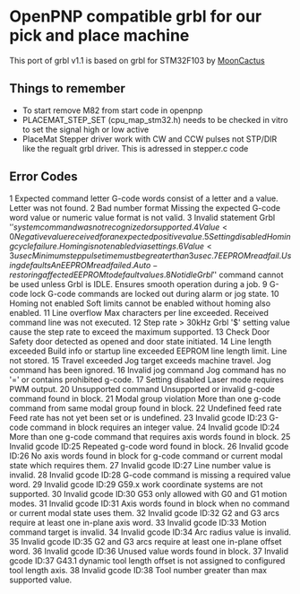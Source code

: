 OpenPNP compatible grbl for our pick and place machine
======================================================
This port of grbl v1.1 is based on grbl for STM32F103 by [MoonCactus](https://github.com/MoonCactus/grbl-STM32F103)


Things to remember
------------------
* To start remove M82 from start code in openpnp
* PLACEMAT_STEP_SET (cpu_map_stm32.h) needs to be checked in vitro to set the signal high  or low active
* PlaceMat Stepper driver work with CW and CCW pulses not STP/DIR like the regualt grbl driver. This is adressed in stepper.c code

Error Codes
-----------
1 Expected command letter G-code words consist of a letter and a value. Letter was not found.
2 Bad number format Missing the expected G-code word value or numeric value format is not valid.
3 Invalid statement Grbl '$' system command was not recognized or supported.
4 Value < 0 Negative value received for an expected positive value.
5 Setting disabled Homing cycle failure. Homing is not enabled via settings.
6 Value < 3 usec Minimum step pulse time must be greater than 3usec.
7 EEPROM read fail. Using defaults An EEPROM read failed. Auto-restoring affected EEPROM to default values.
8 Not idle Grbl '$' command cannot be used unless Grbl is IDLE. Ensures smooth operation during a job.
9 G-code lock G-code commands are locked out during alarm or jog state.
10 Homing not enabled Soft limits cannot be enabled without homing also enabled.
11 Line overflow Max characters per line exceeded. Received command line was not executed.
12 Step rate > 30kHz Grbl '$' setting value cause the step rate to exceed the maximum supported.
13 Check Door Safety door detected as opened and door state initiated.
14 Line length exceeded Build info or startup line exceeded EEPROM line length limit. Line not stored.
15 Travel exceeded Jog target exceeds machine travel. Jog command has been ignored.
16 Invalid jog command Jog command has no '=' or contains prohibited g-code.
17 Setting disabled Laser mode requires PWM output.
20 Unsupported command Unsupported or invalid g-code command found in block.
21 Modal group violation More than one g-code command from same modal group found in block.
22 Undefined feed rate Feed rate has not yet been set or is undefined.
23 Invalid gcode ID:23 G-code command in block requires an integer value.
24 Invalid gcode ID:24 More than one g-code command that requires axis words found in block.
25 Invalid gcode ID:25 Repeated g-code word found in block.
26 Invalid gcode ID:26 No axis words found in block for g-code command or current modal state which requires them.
27 Invalid gcode ID:27 Line number value is invalid.
28 Invalid gcode ID:28 G-code command is missing a required value word.
29 Invalid gcode ID:29 G59.x work coordinate systems are not supported.
30 Invalid gcode ID:30 G53 only allowed with G0 and G1 motion modes.
31 Invalid gcode ID:31 Axis words found in block when no command or current modal state uses them.
32 Invalid gcode ID:32 G2 and G3 arcs require at least one in-plane axis word.
33 Invalid gcode ID:33 Motion command target is invalid.
34 Invalid gcode ID:34 Arc radius value is invalid.
35 Invalid gcode ID:35 G2 and G3 arcs require at least one in-plane offset word.
36 Invalid gcode ID:36 Unused value words found in block.
37 Invalid gcode ID:37 G43.1 dynamic tool length offset is not assigned to configured tool length axis.
38 Invalid gcode ID:38 Tool number greater than max supported value.